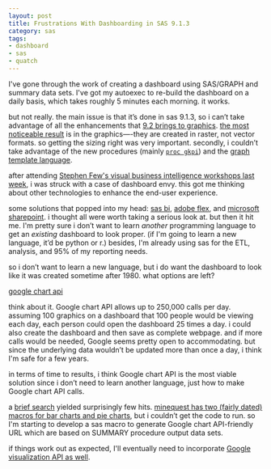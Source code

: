 ```yaml
---
layout: post
title: Frustrations With Dashboarding in SAS 9.1.3
category: sas
tags:
- dashboard
- sas
- quatch
---
```


I've gone through the work of creating a dashboard using SAS/GRAPH and summary data sets. I've got my autoexec to re-build the dashboard on a daily basis, which takes roughly 5 minutes each morning. it works.

<!--more-->

but not really. the main issue is that it’s done in sas 9.1.3, so i can’t take advantage of all the enhancements that [9.2 brings to graphics](http://support.sas.com/documentation/cdl/en/whatsnew/62435/HTML/default/graphrefwhatsnew902.htm). [the most noticeable result](http://groups.google.com/group/sas_quatch/t/eddee276ae3a6a61) is in the graphics—-they are created in raster, not vector formats. so getting the sizing right was very important. secondly, i couldn’t take advantage of the new procedures (mainly [`proc gkpi`](http://support.sas.com/documentation/cdl/en/graphref/61884/HTML/default/a003163556.htm)) and the [graph template language](http://support.sas.com/documentation/cdl/en/grstatug/61950/HTML/default/titlepage.htm).

after attending [Stephen Few's visual business intelligence workshops last week](http://www.perceptualedge.com/workshops.php), i was struck with a case of dashboard envy. this got me thinking about other technologies to enhance the end-user experience.

some solutions that popped into my head: [sas bi](http://www.sas.com/technologies/bi/), [adobe flex](http://www.adobe.com/products/flex/), and [microsoft sharepoint](http://www.microsoft.com/Sharepoint/default.mspx). i thought all were worth taking a serious look at. but then it hit me. I'm pretty sure i don’t want to learn *another* programming language to get an *existing* dashboard to look proper. (if I'm going to learn a new language, it’d be python or r.) besides, I'm already using sas for the ETL, analysis, and 95% of my reporting needs.

so i don’t want to learn a new language, but i do want the dashboard to look like it was created sometime after 1980. what options are left?

[google chart api](http://code.google.com/apis/chart/)

think about it. Google chart API allows up to 250,000 calls per day. assuming 100 graphics on a dashboard that 100 people would be viewing each day, each person could open the dashboard 25 times a day. i could also create the dashboard and then save as complete webpage. and if more calls would be needed, Google seems pretty open to accommodating. but since the underlying data wouldn’t be updated more than once a day, i think I'm safe for a few years.

in terms of time to results, i think Google chart API is the most viable solution since i don’t need to learn another language, just how to make Google chart API calls.

a [brief search](http://www.google.com/search?q=google-chart-api+sas) yielded surprisingly few hits. [minequest has two (fairly dated) macros for bar charts and pie charts](http://www.minequest.com/downloads.html), but i couldn’t get the code to run. so I'm starting to develop a sas macro to generate Google chart API-friendly URL which are based on SUMMARY procedure output data sets.

if things work out as expected, I'll eventually need to incorporate [Google visualization API as well](http://code.google.com/apis/visualization).
